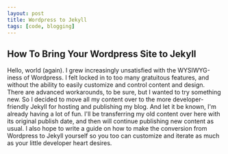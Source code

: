 ```yaml
---
layout: post
title: Wordpress to Jekyll
tags: [code, blogging]
---
```

<h2>How To Bring Your Wordpress Site to Jekyll</h2>

<p>Hello, world (again). I grew increasingly unsatisfied with the WYSIWYG-iness of Wordpress. I felt locked in to too many gratuitous features, and without the ability to easily customize and control content and design. There are advanced workarounds, to be sure, but I wanted to try something new. So I decided to move all my content over to the more developer-friendly Jekyll for hosting and publishing my blog. And let it be known, I'm already having a lot of fun. I'll be transferring my old content over here with its original publish date, and then will continue publishing new content as usual. I also hope to write a guide on how to make the conversion from Wordpress to Jekyll yourself so you too can customize and iterate as much as your little developer heart desires.</p>
